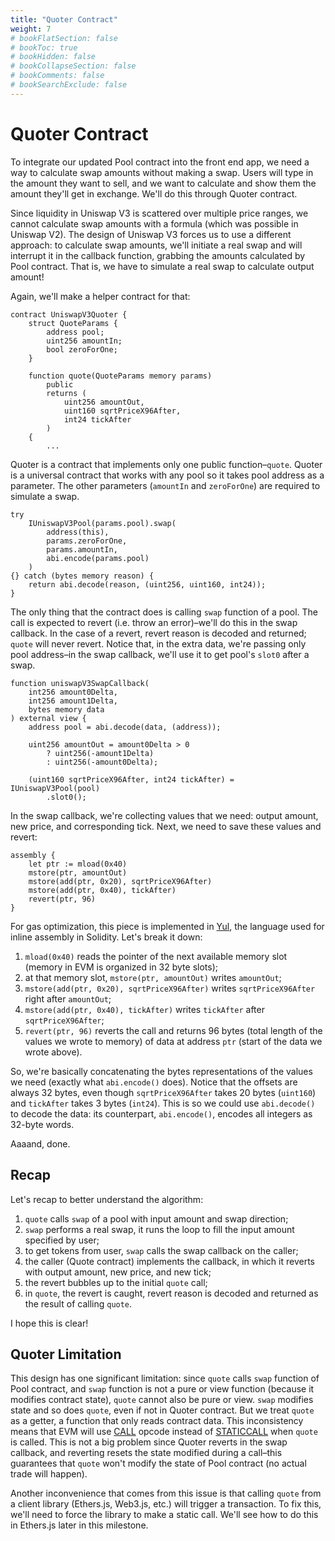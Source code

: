 ```yaml
---
title: "Quoter Contract"
weight: 7
# bookFlatSection: false
# bookToc: true
# bookHidden: false
# bookCollapseSection: false
# bookComments: false
# bookSearchExclude: false
---
```


# Quoter Contract

To integrate our updated Pool contract into the front end app, we need a way to calculate swap amounts without making
a swap. Users will type in the amount they want to sell, and we want to calculate and show them the amount they'll get
in exchange. We'll do this through Quoter contract.

Since liquidity in Uniswap V3 is scattered over multiple price ranges, we cannot calculate swap amounts with a formula
(which was possible in Uniswap V2). The design of Uniswap V3 forces us to use a different approach: to calculate swap
amounts, we'll initiate a real swap and will interrupt it in the callback function, grabbing the amounts calculated
by Pool contract. That is, we have to simulate a real swap to calculate output amount!

Again, we'll make a helper contract for that:

```solidity
contract UniswapV3Quoter {
    struct QuoteParams {
        address pool;
        uint256 amountIn;
        bool zeroForOne;
    }

    function quote(QuoteParams memory params)
        public
        returns (
            uint256 amountOut,
            uint160 sqrtPriceX96After,
            int24 tickAfter
        )
    {
        ...
```

Quoter is a contract that implements only one public function–`quote`. Quoter is a universal contract that works with
any pool so it takes pool address as a parameter. The other parameters (`amountIn` and `zeroForOne`) are required to
simulate a swap.

```solidity
try
    IUniswapV3Pool(params.pool).swap(
        address(this),
        params.zeroForOne,
        params.amountIn,
        abi.encode(params.pool)
    )
{} catch (bytes memory reason) {
    return abi.decode(reason, (uint256, uint160, int24));
}
```
The only thing that the contract does is calling `swap` function of a pool. The call is expected to revert (i.e. throw
an error)–we'll do this in the swap callback. In the case of a revert, revert reason is decoded and returned; `quote` will
never revert. Notice that, in the extra data, we're passing only pool address–in the swap callback, we'll use it to get
pool's `slot0` after a swap.

```solidity
function uniswapV3SwapCallback(
    int256 amount0Delta,
    int256 amount1Delta,
    bytes memory data
) external view {
    address pool = abi.decode(data, (address));

    uint256 amountOut = amount0Delta > 0
        ? uint256(-amount1Delta)
        : uint256(-amount0Delta);

    (uint160 sqrtPriceX96After, int24 tickAfter) = IUniswapV3Pool(pool)
        .slot0();
```

In the swap callback, we're collecting values that we need: output amount, new price, and corresponding tick. Next, we
need to save these values and revert:

```solidity
assembly {
    let ptr := mload(0x40)
    mstore(ptr, amountOut)
    mstore(add(ptr, 0x20), sqrtPriceX96After)
    mstore(add(ptr, 0x40), tickAfter)
    revert(ptr, 96)
}
```

For gas optimization, this piece is implemented in [Yul](https://docs.soliditylang.org/en/latest/assembly.html), the
language used for inline assembly in Solidity. Let's break it down:
1. `mload(0x40)` reads the pointer of the next available memory slot (memory in EVM is organized in 32 byte slots);
1. at that memory slot, `mstore(ptr, amountOut)` writes `amountOut`;
1. `mstore(add(ptr, 0x20), sqrtPriceX96After)` writes `sqrtPriceX96After` right after `amountOut`;
1. `mstore(add(ptr, 0x40), tickAfter)` writes `tickAfter` after `sqrtPriceX96After`;
1. `revert(ptr, 96)` reverts the call and returns 96 bytes (total length of the values we wrote to memory) of data at
address `ptr` (start of the data we wrote above).

So, we're basically concatenating the bytes representations of the values we need (exactly what `abi.encode()` does).
Notice that the offsets are always 32 bytes, even though `sqrtPriceX96After` takes 20 bytes (`uint160`) and `tickAfter`
takes 3 bytes (`int24`). This is so we could use `abi.decode()` to decode the data: its counterpart, `abi.encode()`,
encodes all integers as 32-byte words.

Aaaand, done.

## Recap

Let's recap to better understand the algorithm:
1. `quote` calls `swap` of a pool with input amount and swap direction;
1. `swap` performs a real swap, it runs the loop to fill the input amount specified by user;
1. to get tokens from user, `swap` calls the swap callback on the caller;
1. the caller (Quote contract) implements the callback, in which it reverts with output amount, new price, and new tick;
1. the revert bubbles up to the initial `quote` call;
1. in `quote`, the revert is caught, revert reason is decoded and returned as the result of calling `quote`.

I hope this is clear!

## Quoter Limitation

This design has one significant limitation: since `quote` calls `swap` function of Pool contract, and `swap` function is
not a pure or view function (because it modifies contract state), `quote` cannot also be pure or view. `swap` modifies
state and so does `quote`, even if not in Quoter contract. But we treat `quote` as a getter, a function that only reads
contract data. This inconsistency means that EVM will use [CALL](https://www.evm.codes/#f1) opcode instead of [STATICCALL](https://www.evm.codes/#fa)
when `quote` is called. This is not a big problem since Quoter reverts in the swap callback, and reverting resets the state
modified during a call–this guarantees that `quote` won't modify the state of Pool contract (no actual trade will happen).

Another inconvenience that comes from this issue is that calling `quote` from a client library (Ethers.js, Web3.js, etc.)
will trigger a transaction. To fix this, we'll need to force the library to make a static call. We'll see how to do this
in Ethers.js later in this milestone.
